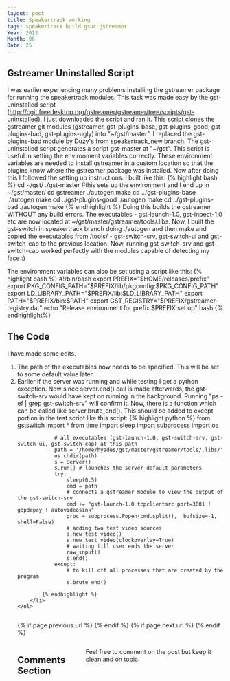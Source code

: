 ```yaml
---
layout: post
title: Speakertrack working
tags: speakertrack build gsoc gstreamer
Year: 2013
Month: 06
Date: 25
---
```


<h2>Gstreamer Uninstalled Script</h2>
<p>
	I was earlier experiencing many problems installing the gstreamer package for running the speakertrack modules. This task was made easy by the gst-uninstalled script (<a href="http://cgit.freedesktop.org/gstreamer/gstreamer/tree/scripts/gst-uninstalled">http://cgit.freedesktop.org/gstreamer/gstreamer/tree/scripts/gst-uninstalled</a>). I just downloaded the script and ran it. This script clones the gstreamer git modules (gstreamer, gst-plugins-base, gst-plugins-good, gst-plugins-bad, gst-plugins-ugly) into "~/gst/master". I replaced the gst-plugins-bad module by Duzy's from speakertrack_new branch. The gst-uninstalled script generates a script gst-master at "~/gst". This script is useful in setting the environment variables correctly. These environment variables are needed to install gstreamer in a custom location so that the plugins know where the gstreamer package was installed.
	Now after doing this I followed the setting up instructions. I built like this:
	{% highlight bash %}
	cd ~/gst/
	./gst-master
	#this sets up the environment and I end up in ~/gst/master/
	cd gstreamer
	./autogen
	make
	cd ../gst-plugins-base
	./autogen
	make
	cd ../gst-plugins-good
	./autogen
	make
	cd ../gst-plugins-bad
	./autogen
	make
	{% endhighlight %}
	Doing this builds the gstreamer WITHOUT any build errors. The executables - gst-launch-1.0, gst-inpect-1.0 etc are now located at ~/gst/master/gstreamer/tools/.libs. Now, I built the gst-switch in speakertrack branch doing ./autogen and then make and copied the executables from /tools/ - gst-switch-srv, gst-switch-ui and gst-switch-cap to the previous location. Now, running gst-switch-srv and gst-switch-cap worked perfectly with the modules capable of detecting my face :)
</p>
<p>
	The environment variables can also be set using a script like this:
	{% highlight bash %}
		#!/bin/bash
		export PREFIX="$HOME/releases/prefix"
		export PKG_CONFIG_PATH="$PREFIX/lib/pkgconfig:$PKG_CONFIG_PATH"
		export LD_LIBRARY_PATH="$PREFIX/lib:$LD_LIBRARY_PATH"
		export PATH="$PREFIX/bin:$PATH"
		export GST_REGISTRY="$PREFIX/gstreamer-registry.dat"
		echo "Release environment for prefix $PREFIX set up"
		bash
	{% endhighlight%}
</p>
<h2>
	The Code
</h2>
<p>
	I have made some edits. 
	<ol>
		<li>The path of the executables now needs to be specified. This will be set to some default value later.</li>
		<li>Earlier if the server was running and while testing I get a python exception. Now since server.end() call is made afterwards, the gst-switch-srv would have kept on running in the background. Running "ps -ef | grep gst-switch-srv" will confirm it. Now, there is a function which can be called like server.brute_end(). This should be added to except portion in the test script like this script:
			{% highlight python %}
				from gstswitch import *
				from time import sleep
				import subprocess
				import os

				# all executables (gst-launch-1.0, gst-switch-srv, gst-switch-ui, gst-switch-cap) at this path
				path = '/home/hyades/gst/master/gstreamer/tools/.libs/' 
				os.chdir(path)
				s = Server()
				s.run()	# launches the server default parameters
				try:
					sleep(0.5)
					cmd = path
					# connects a gstreamer module to view the output of the gst-switch-srv
					cmd += "gst-launch-1.0 tcpclientsrc port=3001 ! gdpdepay ! autovideosink"
					proc = subprocess.Popen(cmd.split(),  bufsize=-1, shell=False)
					# adding two test video sources
					s.new_test_video()
					s.new_test_video(clockoverlay=True)
					# waiting till user ends the server
					raw_input()
					s.end()
				except:
					# to kill off all processes that are created by the program
					s.brute_end()

			{% endhighlight %}
		</li>
	</ol>
</p>

<div class="row">	
	<div class="span9 column">
			<p class="pull-right">{% if page.previous.url %} <a href="{{page.previous.url}}" title="Previous Post: {{page.previous.title}}"><i class="icon-chevron-left"></i></a> 	{% endif %}   {% if page.next.url %} 	<a href="{{page.next.url}}" title="Next Post: {{page.next.title}}"><i class="icon-chevron-right"></i></a> 	{% endif %} </p>  
	</div>

</div>

<div class="row">	
    <div class="span9 columns">    
		<h2>Comments Section</h2>
	    <p>Feel free to comment on the post but keep it clean and on topic.</p>	
		<div id="disqus_thread"></div>
		<script type="text/javascript">
			/* * * CONFIGURATION VARIABLES: EDIT BEFORE PASTING INTO YOUR WEBPAGE * * */
			var disqus_shortname = 'aayushahuja'; // required: replace example with your forum shortname
			
			
			/* * * DON'T EDIT BELOW THIS LINE * * */
			(function() {
				var dsq = document.createElement('script'); dsq.type = 'text/javascript'; dsq.async = true;
				dsq.src = 'http://' + disqus_shortname + '.disqus.com/embed.js';
				(document.getElementsByTagName('head')[0] || document.getElementsByTagName('body')[0]).appendChild(dsq);
			})();
		</script>
		<noscript>Please enable JavaScript to view the <a href="http://disqus.com/?ref_noscript">comments powered by Disqus.</a></noscript>
		<a href="http://disqus.com" class="dsq-brlink">blog comments powered by <span class="logo-disqus">Disqus</span></a>
	</div>
</div>

<!-- Twitter -->
<script>!function(d,s,id){var js,fjs=d.getElementsByTagName(s)[0];if(!d.getElementById(id)){js=d.createElement(s);js.id=id;js.src="//platform.twitter.com/widgets.js";fjs.parentNode.insertBefore(js,fjs);}}(document,"script","twitter-wjs");</script>

<!-- Google + -->
<script type="text/javascript">
  (function() {
    var po = document.createElement('script'); po.type = 'text/javascript'; po.async = true;
    po.src = 'https://apis.google.com/js/plusone.js';
    var s = document.getElementsByTagName('script')[0]; s.parentNode.insertBefore(po, s);
  })();
</script>
<!-- Written by hyades -->

